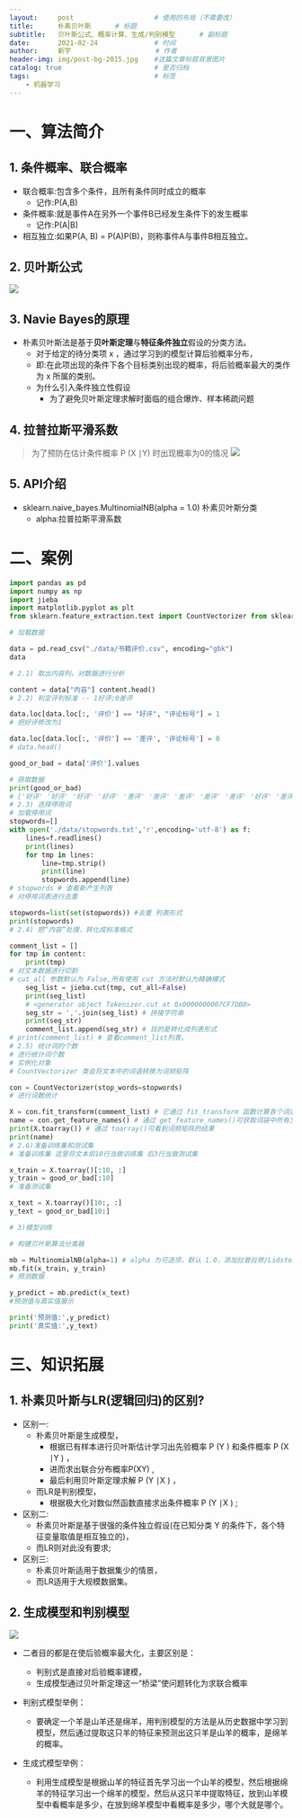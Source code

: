 ```yaml
---
layout:     post                    # 使用的布局（不需要改）
title:      朴素贝叶斯  	   # 标题 
subtitle:   贝叶斯公式、概率计算、生成/判别模型  	# 副标题
date:       2021-02-24              # 时间
author:     新宇                     # 作者
header-img: img/post-bg-2015.jpg    #这篇文章标题背景图片
catalog: true                       # 是否归档
tags:                               # 标签
    - 机器学习
---
```

# 一、算法简介

## 1. 条件概率、联合概率
- 联合概率:包含多个条件，且所有条件同时成立的概率 
	- 记作:P(A,B)
- 条件概率:就是事件A在另外一个事件B已经发生条件下的发生概率 
	- 记作:P(A\|B)
- 相互独立:如果P(A, B) = P(A)P(B)，则称事件A与事件B相互独立。

## 2. 贝叶斯公式
![](https://tva1.sinaimg.cn/large/008eGmZEly1go13dp8290j317s0esqa7.jpg)

## 3. Navie Bayes的原理
- 朴素贝叶斯法是基于**贝叶斯定理**与**特征条件独立**假设的分类方法。
	- 对于给定的待分类项 x ，通过学习到的模型计算后验概率分布，
	- 即:在此项出现的条件下各个目标类别出现的概率，将后验概率最大的类作为 x 所属的类别。
	- 为什么引入条件独立性假设
		- 为了避免贝叶斯定理求解时面临的组合爆炸、样本稀疏问题

## 4. 拉普拉斯平滑系数
> 为了预防在估计条件概率 P (X ∣Y) 时出现概率为0的情况
![](https://tva1.sinaimg.cn/large/008eGmZEly1go13jv71plj31520eejxr.jpg)

## 5. API介绍
- sklearn.naive_bayes.MultinomialNB(alpha = 1.0) 朴素贝叶斯分类 
	- alpha:拉普拉斯平滑系数


# 二、案例
```python
import pandas as pd
import numpy as np
import jieba
import matplotlib.pyplot as plt
from sklearn.feature_extraction.text import CountVectorizer from sklearn.naive_bayes import MultinomialNB

# 加载数据

data = pd.read_csv("./data/书籍评价.csv", encoding="gbk") 
data

# 2.1) 取出内容列，对数据进行分析 

content = data["内容"] content.head()
# 2.2) 判定评判标准 -- 1好评;0差评

data.loc[data.loc[:, '评价'] == "好评", "评论标号"] = 1 
# 把好评修改为1 

data.loc[data.loc[:, '评价'] == '差评', '评论标号'] = 0
# data.head()

good_or_bad = data['评价'].values 

# 获取数据
print(good_or_bad)
# ['好评' '好评' '好评' '好评' '差评' '差评' '差评' '差评' '差评' '好评' '差评' '差评' '差评']
# 2.3) 选择停用词
# 加载停用词
stopwords=[]
with open('./data/stopwords.txt','r',encoding='utf-8') as f:
	lines=f.readlines() 
	print(lines)
	for tmp in lines:
		line=tmp.strip() 
		print(line) 
		stopwords.append(line)
# stopwords # 查看新产生列表
# 对停用词表进行去重 

stopwords=list(set(stopwords)) #去重 列表形式 
print(stopwords)
# 2.4) 把“内容”处理，转化成标准格式 

comment_list = []
for tmp in content:
	print(tmp)
# 对文本数据进行切割
# cut_all 参数默认为 False,所有使用 cut 方法时默认为精确模式
	seg_list = jieba.cut(tmp, cut_all=False)
	print(seg_list) 
	# <generator object Tokenizer.cut at 0x0000000007CF7DB0> 
	seg_str = ','.join(seg_list) # 拼接字符串
	print(seg_str)
	comment_list.append(seg_str) # 目的是转化成列表形式
# print(comment_list) # 查看comment_list列表。
# 2.5) 统计词的个数
# 进行统计词个数
# 实例化对象
# CountVectorizer 类会将文本中的词语转换为词频矩阵 

con = CountVectorizer(stop_words=stopwords)
# 进行词数统计

X = con.fit_transform(comment_list) # 它通过 fit_transform 函数计算各个词语出现的次数 
name = con.get_feature_names() # 通过 get_feature_names()可获取词袋中所有文本的关键字 
print(X.toarray()) # 通过 toarray()可看到词频矩阵的结果
print(name)
# 2.6)准备训练集和测试集
# 准备训练集 这里将文本前10行当做训练集 后3行当做测试集 

x_train = X.toarray()[:10, :]
y_train = good_or_bad[:10]
# 准备测试集

x_text = X.toarray()[10:, :]
y_text = good_or_bad[10:]

# 3)模型训练

# 构建贝叶斯算法分类器

mb = MultinomialNB(alpha=1) # alpha 为可选项，默认 1.0，添加拉普拉修/Lidstone 平滑参数 # 训练数据
mb.fit(x_train, y_train)
# 预测数据

y_predict = mb.predict(x_text)
#预测值与真实值展示

print('预测值:',y_predict)
print('真实值:',y_text)
```


# 三、知识拓展
## 1. 朴素贝叶斯与LR(逻辑回归)的区别?
- 区别一:
	- 朴素贝叶斯是生成模型，
		- 根据已有样本进行贝叶斯估计学习出先验概率 P (Y ) 和条件概率 P (X ∣Y ) ， 
		- 进而求出联合分布概率P(XY) ,
		- 最后利用贝叶斯定理求解 P (Y ∣X ) ，
	- 而LR是判别模型， 
		- 根据极大化对数似然函数直接求出条件概率 P (Y ∣X ) ;
- 区别二:
	- 朴素贝叶斯是基于很强的条件独立假设(在已知分类 Y 的条件下，各个特征变量取值是相互独立的)，
	- 而LR则对此没有要求; 
- 区别三:
	- 朴素贝叶斯适用于数据集少的情景， 
	- 而LR适用于大规模数据集。

## 2. 生成模型和判别模型
![](https://tva1.sinaimg.cn/large/008eGmZEly1go14ezlkfyj311a0r04fa.jpg)

- 二者目的都是在使后验概率最大化，主要区别是：
	- 判别式是直接对后验概率建模，
	- 生成模型通过贝叶斯定理这一“桥梁”使问题转化为求联合概率

- 判别式模型举例：
	- 要确定一个羊是山羊还是绵羊，用判别模型的方法是从历史数据中学习到模型，然后通过提取这只羊的特征来预测出这只羊是山羊的概率，是绵羊的概率。
- 生成式模型举例：
	- 利用生成模型是根据山羊的特征首先学习出一个山羊的模型，然后根据绵羊的特征学习出一个绵羊的模型，然后从这只羊中提取特征，放到山羊模型中看概率是多少，在放到绵羊模型中看概率是多少，哪个大就是哪个。

